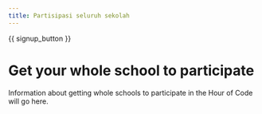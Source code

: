 ```yaml
---
title: Partisipasi seluruh sekolah
---
```


{{ signup_button }}

# Get your whole school to participate

Information about getting whole schools to participate in the Hour of Code will go here.